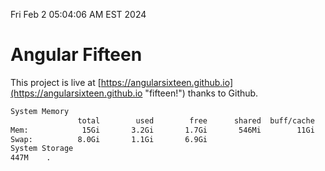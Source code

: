 Fri Feb  2 05:04:06 AM EST 2024

# Angular Fifteen


This project is live at [https://angularsixteen.github.io](https://angularsixteen.github.io "fifteen!") thanks to Github.

```bash
System Memory
               total        used        free      shared  buff/cache   available
Mem:            15Gi       3.2Gi       1.7Gi       546Mi        11Gi        12Gi
Swap:          8.0Gi       1.1Gi       6.9Gi
System Storage
447M	.
```
```bash
